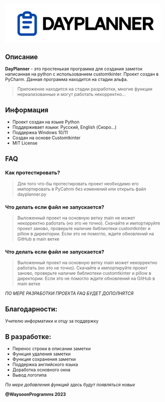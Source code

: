 <p align="center">
  <picture>
    <source media="(prefers-color-scheme: dark)" srcset="./resources/documentation/banner.png">
    <img src="./resources/documentation/banner_light.png">
  </picture>
</p>


## Описание
**DayPlanner** - это простенькая программа для создания заметок написанная на python с использованием customtkinter. Проект создан в PyCharm. Данная программа находится на стадии альфа.


> Приложение находится на стадии разработки, многие функции нереализованные и могут работать некорректно...

## Информация
- Проект создан на языке Python
- Поддерживает языки: Русский, English (Скоро...)
- Поддержка Windows 10/11
- Создан на основе Customtkinter
- MIT License

## FAQ
### Как протестировать?
> Для того что-бы протестировать проект необходимо его импортировать в PyCahrm без изменений или открыть файл dayplanner.py

### Что делать если файл не запускается?
> Выложенный проект на основную ветку main не может некорректно работать (но это не точно). Скачайте и импортируйте проект заново, проверьте наличие библиотеки customtkinter и pillow в директории. Если это не помогло, ждите обновлений на GitHub в main ветке

### Что делать если файл не запускается?
> Выложенный проект на основную ветку main может некорректно работать (но это не точно). Скачайте и импортируйте проект заново, проверьте наличие библиотеки customtkinter и pillow в директории. Если это не помогло ждите обновлений на GitHub в main ветке


*ПО МЕРЕ РАЗРАБОТКИ ПРОЕКТА FAQ БУДЕТ ДОПОЛНЯТСЯ*

## Благодарности:
Учителю информатики и отцу за поддержку

## В разработке:
- Перенос строки в описании заметки
- Функция удаления заметки
- Функция сохранения заметки
- Поддержка английского языка
- Доработка основного окна
- Вывод логотипа

*По мере добавления функций здесь будут появляться новые*


**@WaysoonProgramms 2023**
